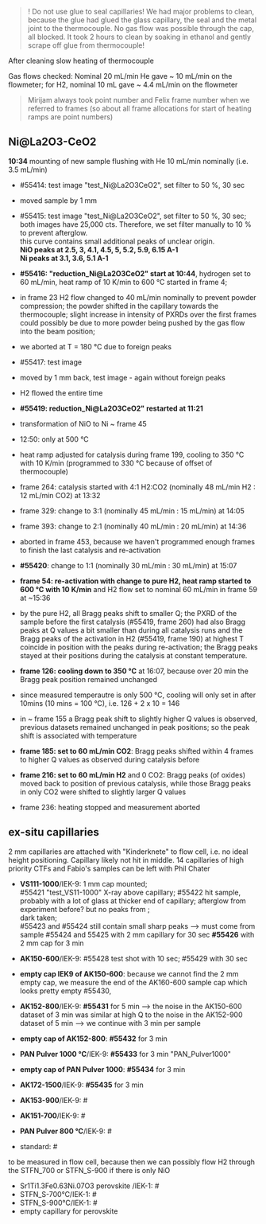 
> ! Do not use glue to seal capillaries!
> We had major problems to clean, because the glue had glued the glass capillary, the seal and the metal joint to the thermocouple.
No gas flow was possible through the cap, all blocked. It took 2 hours to clean by soaking in ethanol and gently scrape off glue from thermocouple! <br>

After cleaning slow heating of thermocouple

Gas flows checked: Nominal 20 mL/min He gave ~ 10 mL/min on the flowmeter; for H2, nominal 10 mL gave ~ 4.4 mL/min on the flowmeter

> Mirijam always took point number and Felix frame number when we referred to frames (so about all frame allocations for start of heating ramps are point numbers)

## Ni@La2O3-CeO2 ##
**10:34** mounting of new sample
flushing with He 10 mL/min nominally (i.e. 3.5 mL/min) <br>
- #55414: test image "test_Ni@La2O3CeO2", set filter to 50 %, 30 sec
- moved sample by 1 mm
- #55415: test image "test_Ni@La2O3CeO2", set filter to 50 %, 30 sec; both images have 25,000 cts. Therefore, we set filter manually to 10 % to prevent afterglow. <br>
  this curve contains small additional peaks of unclear origin. <br>
  **NiO peaks at 2.5, 3, 4.1, 4.5, 5, 5.2, 5.9, 6.15 A-1** <br>
  **Ni peaks at 3.1, 3.6, 5.1 A-1**
  
- **#55416: "reduction_Ni@La2O3CeO2" start at 10:44**, hydrogen set to 60 mL/min, heat ramp of 10 K/min to 600 °C started in frame 4;
- in frame 23 H2 flow changed to 40 mL/min nominally to prevent powder compression; the powder shifted in the capillary towards the thermocouple; slight increase in intensity of PXRDs over the first frames could possibly be due to more powder being pushed by the gas flow into the beam position;
- we aborted at T = 180 °C due to foreign peaks
- #55417: test image
- moved by 1 mm back, test image - again without foreign peaks
- H2 flowed the entire time
- **#55419: reduction_Ni@La2O3CeO2" restarted at 11:21**
- transformation of NiO to Ni ~ frame 45
- 12:50: only at 500 °C
- heat ramp adjusted for catalysis during frame 199, cooling to 350 °C with 10 K/min (programmed to 330 °C because of offset of thermocouple)
- frame 264: catalysis started with 4:1 H2:CO2 (nominally 48 mL/min H2 : 12 mL/min CO2) at 13:32
- frame 329: change to 3:1 (nominally 45 mL/min : 15 mL/min) at 14:05
- frame 393: change to 2:1 (nominally 40 mL/min : 20 mL/min) at 14:36
- aborted in frame 453, because we haven't programmed enough frames to finish the last catalysis and re-activation
- **#55420**: change to 1:1 (nominally 30 mL/min : 30 mL/min) at 15:07
- **frame 54: re-activation with change to pure H2, heat ramp started to 600 °C with 10 K/min** and H2 flow set to nominal 60 mL/min in frame 59 at ~15:36
- by the pure H2, all Bragg peaks shift to smaller Q; the PXRD of the sample before the first catalysis (#55419, frame 260) had also Bragg peaks at Q values a bit smaller than during all catalysis runs and the Bragg peaks of the activation in H2 (#55419, frame 190) at highest T coincide in position with the peaks during re-activation; the Bragg peaks stayed at their positions during the catalysis at constant temperature.
- **frame 126: cooling down to 350 °C** at 16:07, because over 20 min the Bragg peak position remained unchanged
- since measured temperautre is only 500 °C, cooling will only set in after 10mins (10 mins = 100 °C), i.e. 126 + 2 x 10 = 146
- in ~ frame 155 a Bragg peak shift to slightly higher Q values is observed, previous datasets remained unchanged in peak positions; so the peak shift is associated with temperature
- **frame 185: set to 60 mL/min CO2**: Bragg peaks shifted within 4 frames to higher Q values as observed during catalysis before
- **frame 216: set to 60 mL/min H2** and 0 CO2: Bragg peaks (of oxides) moved back to position of previous catalysis, while those Bragg peaks in only CO2 were shifted to slightly larger Q values
- frame 236: heating stopped and measurement aborted

## ex-situ capillaries ##
2 mm capillaries are attached with "Kinderknete" to flow cell, i.e. no ideal height positioning. Capillary likely not hit in middle.
14 capillaries of high priority
CTFs and Fabio's samples can be left with Phil Chater


- **VS111-1000**/IEK-9: 1 mm cap mounted; <br>
  #55421 "test_VS11-1000" X-ray above capillary; #55422 hit sample, probably with a lot of glass at thicker end of capillary; afterglow from experiment before? but no peaks from ; <br>
  dark taken; <br>
  #55423 and #55424 still contain small sharp peaks --> must come from sample
  #55424 and 55425 with 2 mm capillary for 30 sec
  **#55426** with 2 mm cap for 3 min

- **AK150-600**/IEK-9: #55428 test shot with 10 sec; #55429 with 30 sec
- **empty cap IEK9 of AK150-600**: because we cannot find the 2 mm empty cap, we measure the end of the AK160-600 sample cap which looks pretty empty #55430, 
  
- **AK152-800**/IEK-9: **#55431** for 5 min --> the noise in the AK150-600 dataset of 3 min was similar at high Q to the noise in the AK152-900 dataset of 5 min --> we continue with 3 min per sample
- **empty cap of AK152-800**: **#55432** for 3 min

- **PAN Pulver 1000 °C**/IEK-9: **#55433** for 3 min "PAN_Pulver1000"
- **empty cap of PAN Pulver 1000**: **#55434** for 3 min
- **AK172-1500**/IEK-9: **#55435** for 3 min
- **AK153-900**/IEK-9: #
- **AK151-700**/IEK-9: #
- **PAN Pulver 800 °C**/IEK-9: #
- standard: #


to be measured in flow cell, because then we can possibly flow H2 through the STFN_700 or STFN_S-900 if there is only NiO  <br>
- Sr1Ti1.3Fe0.63Ni.07O3 perovskite /IEK-1: #
- STFN_S-700°C/IEK-1: #
- STFN_S-900°C/IEK-1: #
- empty capillary for perovskite


